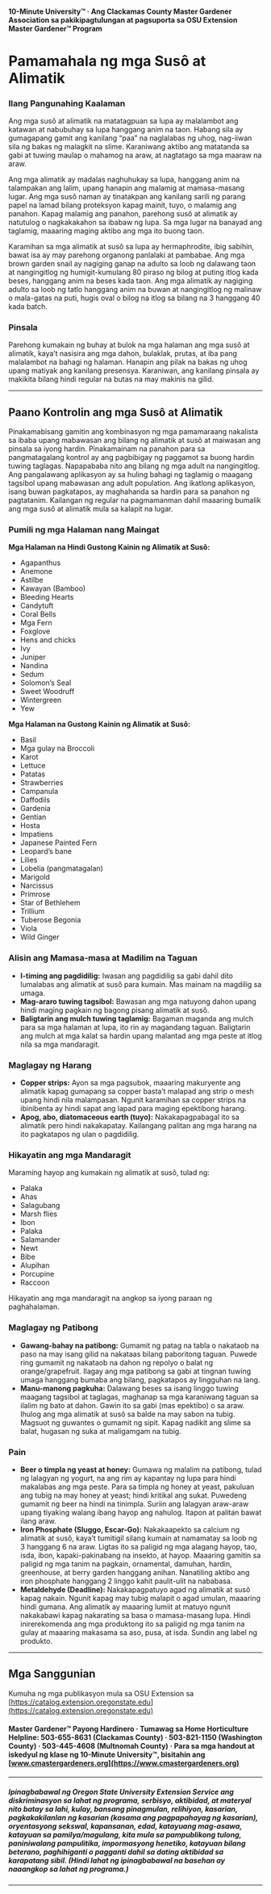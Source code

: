 #### 10-Minute University™ · Ang Clackamas County Master Gardener Association sa pakikipagtulungan at pagsuporta sa OSU Extension Master Gardener™ Program

# Pamamahala ng mga Susô at Alimatik

### Ilang Pangunahing Kaalaman

Ang mga susô at alimatik na matatagpuan sa lupa ay malalambot ang katawan at nabubuhay sa lupa hanggang anim na taon. Habang sila ay gumagapang gamit ang kanilang “paa” na naglalabas ng uhog, nag-iiwan sila ng bakas ng malagkit na slime. Karaniwang aktibo ang matatanda sa gabi at tuwing maulap o mahamog na araw, at nagtatago sa mga maaraw na araw.

Ang mga alimatik ay madalas naghuhukay sa lupa, hanggang anim na talampakan ang lalim, upang hanapin ang malamig at mamasa-masang lugar. Ang mga susô naman ay tinatakpan ang kanilang sarili ng parang papel na lamad bilang proteksyon kapag mainit, tuyo, o malamig ang panahon. Kapag malamig ang panahon, parehong susô at alimatik ay natutulog o nagkakakahon sa ibabaw ng lupa. Sa mga lugar na banayad ang taglamig, maaaring maging aktibo ang mga ito buong taon.

Karamihan sa mga alimatik at susô sa lupa ay hermaphrodite, ibig sabihin, bawat isa ay may parehong organong panlalaki at pambabae. Ang mga brown garden snail ay nagiging ganap na adulto sa loob ng dalawang taon at nangingitlog ng humigit-kumulang 80 piraso ng bilog at puting itlog kada beses, hanggang anim na beses kada taon. Ang mga alimatik ay nagiging adulto sa loob ng tatlo hanggang anim na buwan at nangingitlog ng malinaw o mala-gatas na puti, hugis oval o bilog na itlog sa bilang na 3 hanggang 40 kada batch.

### Pinsala

Parehong kumakain ng buhay at bulok na mga halaman ang mga susô at alimatik, kaya’t nasisira ang mga dahon, bulaklak, prutas, at iba pang malalambot na bahagi ng halaman. Hanapin ang pilak na bakas ng uhog upang matiyak ang kanilang presensya. Karaniwan, ang kanilang pinsala ay makikita bilang hindi regular na butas na may makinis na gilid.

---

## Paano Kontrolin ang mga Susô at Alimatik

Pinakamabisang gamitin ang kombinasyon ng mga pamamaraang nakalista sa ibaba upang mabawasan ang bilang ng alimatik at susô at maiwasan ang pinsala sa iyong hardin. Pinakamainam na panahon para sa pangmatagalang kontrol ay ang pagbibigay ng paggamot sa buong hardin tuwing taglagas. Napapababa nito ang bilang ng mga adult na nangingitlog. Ang pangalawang aplikasyon ay sa huling bahagi ng taglamig o maagang tagsibol upang mabawasan ang adult population. Ang ikatlong aplikasyon, isang buwan pagkatapos, ay maghahanda sa hardin para sa panahon ng pagtatanim. Kailangan ng regular na pagmamanman dahil maaaring bumalik ang mga susô at alimatik mula sa kalapit na lugar.

### Pumili ng mga Halaman nang Maingat

**Mga Halaman na Hindi Gustong Kainin ng Alimatik at Susô:**
- Agapanthus
- Anemone
- Astilbe
- Kawayan (Bamboo)
- Bleeding Hearts
- Candytuft
- Coral Bells
- Mga Fern
- Foxglove
- Hens and chicks
- Ivy
- Juniper
- Nandina
- Sedum
- Solomon’s Seal
- Sweet Woodruff
- Wintergreen
- Yew

**Mga Halaman na Gustong Kainin ng Alimatik at Susô:**
- Basil
- Mga gulay na Broccoli
- Karot
- Lettuce
- Patatas
- Strawberries
- Campanula
- Daffodils
- Gardenia
- Gentian
- Hosta
- Impatiens
- Japanese Painted Fern
- Leopard’s bane
- Lilies
- Lobelia (pangmatagalan)
- Marigold
- Narcissus
- Primrose
- Star of Bethlehem
- Trillium
- Tuberose Begonia
- Viola
- Wild Ginger

### Alisin ang Mamasa-masa at Madilim na Taguan

- **I-timing ang pagdidilig:** Iwasan ang pagdidilig sa gabi dahil dito lumalabas ang alimatik at susô para kumain. Mas mainam na magdilig sa umaga.
- **Mag-araro tuwing tagsibol:** Bawasan ang mga natuyong dahon upang hindi maging pagkain ng bagong pisang alimatik at susô.
- **Baligtarin ang mulch tuwing taglamig:** Bagaman maganda ang mulch para sa mga halaman at lupa, ito rin ay magandang taguan. Baligtarin ang mulch at mga kalat sa hardin upang malantad ang mga peste at itlog nila sa mga mandaragit.

### Maglagay ng Harang

- **Copper strips:** Ayon sa mga pagsubok, maaaring makuryente ang alimatik kapag gumapang sa copper basta’t malapad ang strip o mesh upang hindi nila malampasan. Ngunit karamihan sa copper strips na ibinibenta ay hindi sapat ang lapad para maging epektibong harang.
- **Apog, abo, diatomaceous earth (tuyo):** Nakakapagpabagal ito sa alimatik pero hindi nakakapatay. Kailangang palitan ang mga harang na ito pagkatapos ng ulan o pagdidilig.

### Hikayatin ang mga Mandaragit

Maraming hayop ang kumakain ng alimatik at susô, tulad ng:
- Palaka
- Ahas
- Salagubang
- Marsh flies
- Ibon
- Palaka
- Salamander
- Newt
- Bibe
- Alupihan
- Porcupine
- Raccoon

Hikayatin ang mga mandaragit na angkop sa iyong paraan ng paghahalaman.

### Maglagay ng Patibong

- **Gawang-bahay na patibong:** Gumamit ng patag na tabla o nakataob na paso na may isang gilid na nakataas bilang paboritong taguan. Puwede ring gumamit ng nakataob na dahon ng repolyo o balat ng orange/grapefruit. Ilagay ang mga patibong sa gabi at tingnan tuwing umaga hanggang bumaba ang bilang, pagkatapos ay lingguhan na lang.
- **Manu-manong pagkuha:** Dalawang beses sa isang linggo tuwing maagang tagsibol at taglagas, maghanap sa mga karaniwang taguan sa ilalim ng bato at dahon. Gawin ito sa gabi (mas epektibo) o sa araw. Ihulog ang mga alimatik at susô sa balde na may sabon na tubig. Magsuot ng guwantes o gumamit ng sipit. Kapag nadikit ang slime sa balat, hugasan ng suka at maligamgam na tubig.

### Pain

- **Beer o timpla ng yeast at honey:** Gumawa ng malalim na patibong, tulad ng lalagyan ng yogurt, na ang rim ay kapantay ng lupa para hindi makalabas ang mga peste. Para sa timpla ng honey at yeast, pakuluan ang tubig na may honey at yeast; hindi kritikal ang sukat. Puwedeng gumamit ng beer na hindi na tinimpla. Suriin ang lalagyan araw-araw upang tiyaking walang ibang hayop ang nahulog. Itapon at palitan bawat ilang araw.
- **Iron Phosphate (Sluggo, Escar-Go):** Nakakaapekto sa calcium ng alimatik at susô, kaya’t tumitigil silang kumain at namamatay sa loob ng 3 hanggang 6 na araw. Ligtas ito sa paligid ng mga alagang hayop, tao, isda, ibon, kapaki-pakinabang na insekto, at hayop. Maaaring gamitin sa paligid ng mga tanim na pagkain, ornamental, damuhan, hardin, greenhouse, at berry garden hanggang anihan. Nanatiling aktibo ang iron phosphate hanggang 2 linggo kahit paulit-ulit na nababasa.
- **Metaldehyde (Deadline):** Nakakapagpatuyo agad ng alimatik at susô kapag nakain. Ngunit kapag may tubig malapit o agad umulan, maaaring hindi gumana. Ang alimatik ay maaaring lumiit at matuyo ngunit nakakabawi kapag nakarating sa basa o mamasa-masang lupa. Hindi inirerekomenda ang mga produktong ito sa paligid ng mga tanim na gulay at maaaring makasama sa aso, pusa, at isda. Sundin ang label ng produkto.

---

## Mga Sanggunian

Kumuha ng mga publikasyon mula sa OSU Extension sa [https://catalog.extension.oregonstate.edu](https://catalog.extension.oregonstate.edu)

#### Master Gardener™ Payong Hardinero · Tumawag sa Home Horticulture Helpline: 503-655-8631 (Clackamas County) · 503-821-1150 (Washington County) · 503-445-4608 (Multnomah County) · Para sa mga handout at iskedyul ng klase ng 10-Minute University™, bisitahin ang [www.cmastergardeners.org](https://www.cmastergardeners.org)

---

##### Ipinagbabawal ng Oregon State University Extension Service ang diskriminasyon sa lahat ng programa, serbisyo, aktibidad, at materyal nito batay sa lahi, kulay, bansang pinagmulan, relihiyon, kasarian, pagkakakilanlan ng kasarian (kasama ang pagpapahayag ng kasarian), oryentasyong sekswal, kapansanan, edad, katayuang mag-asawa, katayuan sa pamilya/magulang, kita mula sa pampublikong tulong, paniniwalang pampulitika, impormasyong henetiko, katayuan bilang beterano, paghihiganti o pagganti dahil sa dating aktibidad sa karapatang sibil. (Hindi lahat ng ipinagbabawal na basehan ay naaangkop sa lahat ng programa.)
---